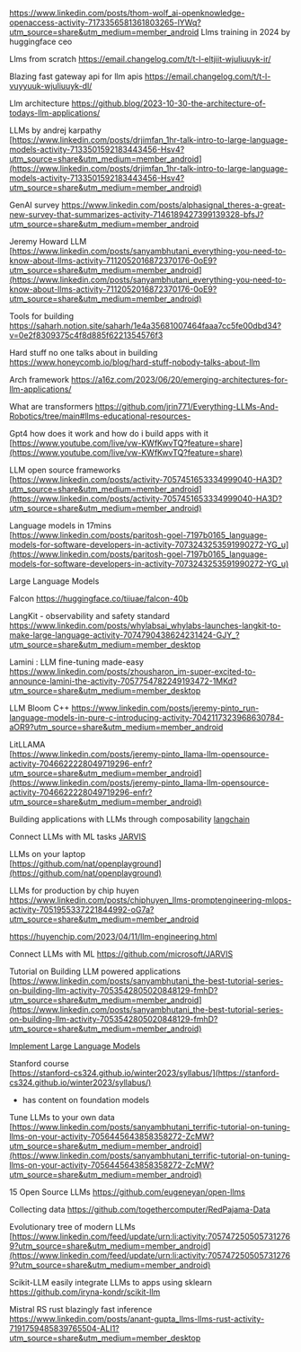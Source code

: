 https://www.linkedin.com/posts/thom-wolf_ai-openknowledge-openaccess-activity-7173356581361803265-lYWq?utm_source=share&utm_medium=member_android
Llms training in 2024 by huggingface ceo

Llms from scratch
https://email.changelog.com/t/t-l-eltjiit-wjuliuuyk-ir/

Blazing fast gateway api for llm apis
https://email.changelog.com/t/t-l-vuyyuuk-wjuliuuyk-dl/

Llm architecture
https://github.blog/2023-10-30-the-architecture-of-todays-llm-applications/

LLMs by andrej karpathy  
[https://www.linkedin.com/posts/drjimfan_1hr-talk-intro-to-large-language-models-activity-7133501592183443456-Hsv4?utm_source=share&utm_medium=member_android](https://www.linkedin.com/posts/drjimfan_1hr-talk-intro-to-large-language-models-activity-7133501592183443456-Hsv4?utm_source=share&utm_medium=member_android)

GenAI survey
https://www.linkedin.com/posts/alphasignal_theres-a-great-new-survey-that-summarizes-activity-7146189427399139328-bfsJ?utm_source=share&utm_medium=member_android

Jeremy Howard LLM  
[https://www.linkedin.com/posts/sanyambhutani_everything-you-need-to-know-about-llms-activity-7112052016872370176-0oE9?utm_source=share&utm_medium=member_android](https://www.linkedin.com/posts/sanyambhutani_everything-you-need-to-know-about-llms-activity-7112052016872370176-0oE9?utm_source=share&utm_medium=member_android)

Tools for building
https://saharh.notion.site/saharh/1e4a35681007464faaa7cc5fe00dbd34?v=0e2f8309375c4f8d885f6221354576f3

Hard stuff no one talks about in building
https://www.honeycomb.io/blog/hard-stuff-nobody-talks-about-llm

Arch framework
https://a16z.com/2023/06/20/emerging-architectures-for-llm-applications/

What are transformers
https://github.com/jrin771/Everything-LLMs-And-Robotics/tree/main#llms-educational-resources-

Gpt4 how does it work and how do i build apps with it  
[https://www.youtube.com/live/vw-KWfKwvTQ?feature=share](https://www.youtube.com/live/vw-KWfKwvTQ?feature=share)

LLM open source frameworks  
[https://www.linkedin.com/posts/activity-7057451653334999040-HA3D?utm_source=share&utm_medium=member_android](https://www.linkedin.com/posts/activity-7057451653334999040-HA3D?utm_source=share&utm_medium=member_android)

Language models in 17mins  
[https://www.linkedin.com/posts/paritosh-goel-7197b0165_language-models-for-software-developers-in-activity-7073243253591990272-YG_u](https://www.linkedin.com/posts/paritosh-goel-7197b0165_language-models-for-software-developers-in-activity-7073243253591990272-YG_u)

Large Language Models  

Falcon
https://huggingface.co/tiiuae/falcon-40b

LangKit - observability and safety standard
https://www.linkedin.com/posts/whylabsai_whylabs-launches-langkit-to-make-large-language-activity-7074790438624231424-GJY_?utm_source=share&utm_medium=member_desktop

Lamini : LLM fine-tuning made-easy
https://www.linkedin.com/posts/zhousharon_im-super-excited-to-announce-lamini-the-activity-7057754782249193472-1MKd?utm_source=share&utm_medium=member_desktop

LLM Bloom C++
https://www.linkedin.com/posts/jeremy-pinto_run-language-models-in-pure-c-introducing-activity-7042117323968630784-aOR9?utm_source=share&utm_medium=member_android

LitLLAMA  
[https://www.linkedin.com/posts/jeremy-pinto_llama-llm-opensource-activity-7046622228049719296-enfr?utm_source=share&utm_medium=member_android](https://www.linkedin.com/posts/jeremy-pinto_llama-llm-opensource-activity-7046622228049719296-enfr?utm_source=share&utm_medium=member_android)

Building applications with LLMs through composability
[langchain](https://github.com/hwchase17/langchain)

Connect LLMs with ML tasks
[JARVIS](https://github.com/microsoft/JARVIS)

LLMs on your laptop  
[https://github.com/nat/openplayground](https://github.com/nat/openplayground)

LLMs for production by chip huyen
https://www.linkedin.com/posts/chiphuyen_llms-promptengineering-mlops-activity-7051955337221844992-oG7a?utm_source=share&utm_medium=member_android

https://huyenchip.com/2023/04/11/llm-engineering.html

Connect LLMs with ML
https://github.com/microsoft/JARVIS

Tutorial on Building LLM powered applications  
[https://www.linkedin.com/posts/sanyambhutani_the-best-tutorial-series-on-building-llm-activity-7053542805020848129-fmhD?utm_source=share&utm_medium=member_android](https://www.linkedin.com/posts/sanyambhutani_the-best-tutorial-series-on-building-llm-activity-7053542805020848129-fmhD?utm_source=share&utm_medium=member_android)

[Implement Large Language Models](https://www.linkedin.com/posts/yijing-barry-zhang_as-a-llm-practioner-this-is-my-current-framework-activity-7051010639225319424-rqk1?utm_source=share&utm_medium=member_desktop)

Stanford course  
[https://stanford-cs324.github.io/winter2023/syllabus/](https://stanford-cs324.github.io/winter2023/syllabus/)
- has content on foundation models

Tune LLMs to your own data  
[https://www.linkedin.com/posts/sanyambhutani_terrific-tutorial-on-tuning-llms-on-your-activity-7056445643858358272-ZcMW?utm_source=share&utm_medium=member_android](https://www.linkedin.com/posts/sanyambhutani_terrific-tutorial-on-tuning-llms-on-your-activity-7056445643858358272-ZcMW?utm_source=share&utm_medium=member_android)

15 Open Source LLMs
https://github.com/eugeneyan/open-llms

Collecting data
https://github.com/togethercomputer/RedPajama-Data

Evolutionary tree of modern LLMs  
[https://www.linkedin.com/feed/update/urn:li:activity:7057472505057312769?utm_source=share&utm_medium=member_android](https://www.linkedin.com/feed/update/urn:li:activity:7057472505057312769?utm_source=share&utm_medium=member_android)

Scikit-LLM easily integrate LLMs to apps using sklearn
https://github.com/iryna-kondr/scikit-llm

Mistral RS rust blazingly fast inference
https://www.linkedin.com/posts/anant-gupta_llms-llms-rust-activity-7191759485839765504-ALI1?utm_source=share&utm_medium=member_desktop